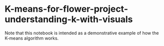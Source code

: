 # K-means-for-flower-project-understanding-k-with-visuals
Note that this notebook is intended as a demonstrative example of how the K-means algorithm works.
